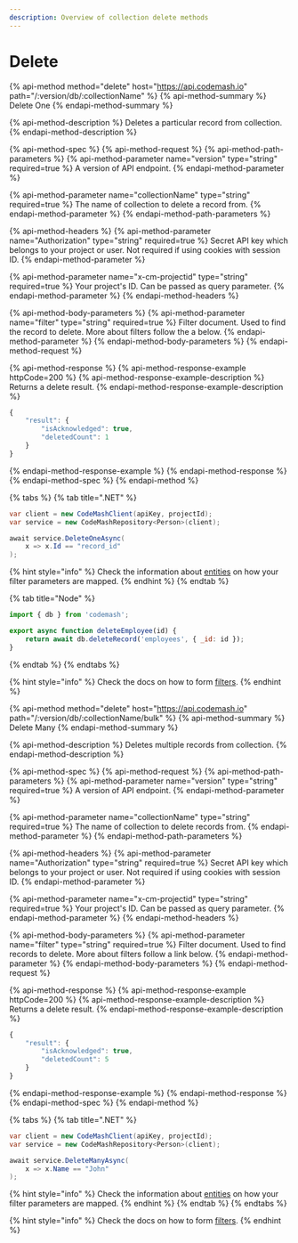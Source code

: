 ```yaml
---
description: Overview of collection delete methods
---
```


# Delete

{% api-method method="delete" host="https://api.codemash.io" path="/:version/db/:collectionName" %}
{% api-method-summary %}
Delete One
{% endapi-method-summary %}

{% api-method-description %}
Deletes a particular record from collection.
{% endapi-method-description %}

{% api-method-spec %}
{% api-method-request %}
{% api-method-path-parameters %}
{% api-method-parameter name="version" type="string" required=true %}
A version of API endpoint.
{% endapi-method-parameter %}

{% api-method-parameter name="collectionName" type="string" required=true %}
The name of collection to delete a record from.
{% endapi-method-parameter %}
{% endapi-method-path-parameters %}

{% api-method-headers %}
{% api-method-parameter name="Authorization" type="string" required=true %}
Secret API key which belongs to your project or user. Not required if using cookies with session ID.
{% endapi-method-parameter %}

{% api-method-parameter name="x-cm-projectid" type="string" required=true %}
Your project's ID. Can be passed as query parameter.
{% endapi-method-parameter %}
{% endapi-method-headers %}

{% api-method-body-parameters %}
{% api-method-parameter name="filter" type="string" required=true %}
Filter document. Used to find the record to delete. More about filters follow the a below.
{% endapi-method-parameter %}
{% endapi-method-body-parameters %}
{% endapi-method-request %}

{% api-method-response %}
{% api-method-response-example httpCode=200 %}
{% api-method-response-example-description %}
Returns a delete result.
{% endapi-method-response-example-description %}

```javascript
{
    "result": {
        "isAcknowledged": true,
        "deletedCount": 1
    } 
}
```
{% endapi-method-response-example %}
{% endapi-method-response %}
{% endapi-method-spec %}
{% endapi-method %}

{% tabs %}
{% tab title=".NET" %}
```csharp
var client = new CodeMashClient(apiKey, projectId);
var service = new CodeMashRepository<Person>(client);

await service.DeleteOneAsync(
    x => x.Id == "record_id"
);
```

{% hint style="info" %}
Check the information about [entities](entities.md) on how your filter parameters are mapped.
{% endhint %}
{% endtab %}

{% tab title="Node" %}
```javascript
import { db } from 'codemash';

export async function deleteEmployee(id) {
    return await db.deleteRecord('employees', { _id: id });
}
```
{% endtab %}
{% endtabs %}

{% hint style="info" %}
Check the docs on how to form [filters](../../../other-topics/list-parameters/filter.md).
{% endhint %}

{% api-method method="delete" host="https://api.codemash.io" path="/:version/db/:collectionName/bulk" %}
{% api-method-summary %}
Delete Many
{% endapi-method-summary %}

{% api-method-description %}
Deletes multiple records from collection.
{% endapi-method-description %}

{% api-method-spec %}
{% api-method-request %}
{% api-method-path-parameters %}
{% api-method-parameter name="version" type="string" required=true %}
A version of API endpoint.
{% endapi-method-parameter %}

{% api-method-parameter name="collectionName" type="string" required=true %}
The name of collection to delete records from.
{% endapi-method-parameter %}
{% endapi-method-path-parameters %}

{% api-method-headers %}
{% api-method-parameter name="Authorization" type="string" required=true %}
Secret API key which belongs to your project or user. Not required if using cookies with session ID.
{% endapi-method-parameter %}

{% api-method-parameter name="x-cm-projectid" type="string" required=true %}
Your project's ID. Can be passed as query parameter.
{% endapi-method-parameter %}
{% endapi-method-headers %}

{% api-method-body-parameters %}
{% api-method-parameter name="filter" type="string" required=true %}
Filter document. Used to find records to delete. More about filters follow a link below.
{% endapi-method-parameter %}
{% endapi-method-body-parameters %}
{% endapi-method-request %}

{% api-method-response %}
{% api-method-response-example httpCode=200 %}
{% api-method-response-example-description %}
Returns a delete result.
{% endapi-method-response-example-description %}

```javascript
{
    "result": {
        "isAcknowledged": true,
        "deletedCount": 5
    } 
}
```
{% endapi-method-response-example %}
{% endapi-method-response %}
{% endapi-method-spec %}
{% endapi-method %}

{% tabs %}
{% tab title=".NET" %}
```csharp
var client = new CodeMashClient(apiKey, projectId);
var service = new CodeMashRepository<Person>(client);

await service.DeleteManyAsync(
    x => x.Name == "John"
);
```

{% hint style="info" %}
Check the information about [entities](entities.md) on how your filter parameters are mapped.
{% endhint %}
{% endtab %}
{% endtabs %}

{% hint style="info" %}
Check the docs on how to form [filters](../../../other-topics/list-parameters/filter.md).
{% endhint %}

